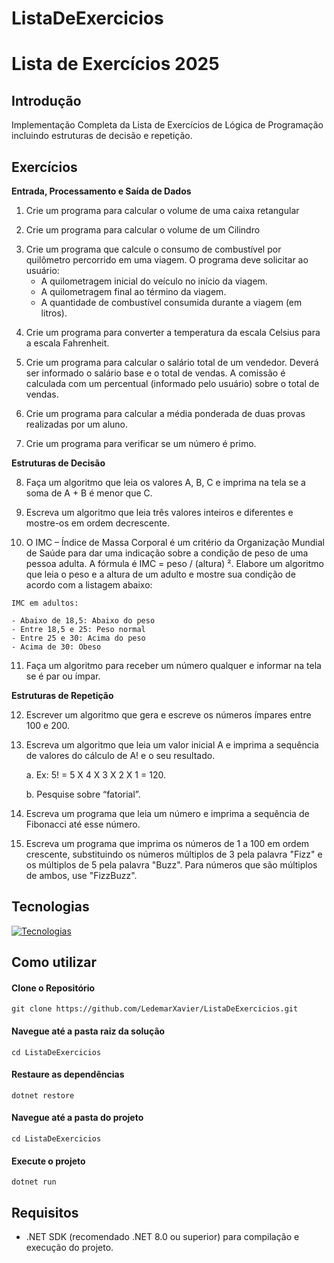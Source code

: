 # ListaDeExercicios
 # Lista de Exercícios 2025
 
 ## Introdução
 
 Implementação Completa da Lista de Exercícios de Lógica de Programação incluindo estruturas de decisão e repetição.
 
 ## Exercícios
 
 **Entrada, Processamento e Saída de Dados**
 
 1. Crie um programa para calcular o volume de uma caixa retangular <p>
 2. Crie um programa para calcular o volume de um Cilindro <p>
 3. Crie um programa que calcule o consumo de combustível por quilômetro percorrido em uma viagem. O
 programa deve solicitar ao usuário:
 	- A quilometragem inicial do veículo no início da viagem.
 	- A quilometragem final ao término da viagem.
 	- A quantidade de combustível consumida durante a viagem (em litros).<p>
 4. Crie um programa para converter a temperatura da escala Celsius para a escala Fahrenheit.<p>
 5. Crie um programa para calcular o salário total de um vendedor. Deverá ser informado o salário base e o total de
 vendas. A comissão é calculada com um percentual (informado pelo usuário) sobre o total de vendas.<p>
 6. Crie um programa para calcular a média ponderada de duas provas realizadas por um aluno.<p>
 7. Crie um programa para verificar se um número é primo.<p>

 **Estruturas de Decisão**
 
 8. Faça um algoritmo que leia os valores A, B, C e imprima na tela se a soma de A + B é menor que C.<p>
 9. Escreva um algoritmo que leia três valores inteiros e diferentes e mostre-os em ordem decrescente.<p>
 10. O IMC – Índice de Massa Corporal é um critério da Organização Mundial de Saúde para dar uma indicação sobre
 a condição de peso de uma pessoa adulta. A fórmula é IMC = peso / (altura) ². Elabore um algoritmo que leia o
 peso e a altura de um adulto e mostre sua condição de acordo com a listagem abaixo:
 
 	IMC em adultos:
 
 	- Abaixo de 18,5: Abaixo do peso
 	- Entre 18,5 e 25: Peso normal
 	- Entre 25 e 30: Acima do peso
 	- Acima de 30: Obeso
 
 11. Faça um algoritmo para receber um número qualquer e informar na tela se é par ou ímpar.<p>
 
 **Estruturas de Repetição**
 
 12. Escrever um algoritmo que gera e escreve os números ímpares entre 100 e 200.<p>
 13. Escreva um algoritmo que leia um valor inicial A e imprima a sequência de valores do cálculo de A! e o seu
resultado.<p>
a. Ex: 5! = 5 X 4 X 3 X 2 X 1 = 120.<p>
b. Pesquise sobre “fatorial”.<p>
 14. Escreva um programa que leia um número e imprima a sequência de Fibonacci até esse número.<p>
 15. Escreva um programa que imprima os números de 1 a 100 em ordem crescente, substituindo os números
 múltiplos de 3 pela palavra &quot;Fizz&quot; e os múltiplos de 5 pela palavra &quot;Buzz&quot;. Para números que são múltiplos de
 ambos, use &quot;FizzBuzz&quot;.<p>
 
 ## Tecnologias
 
 [![Tecnologias](https://skillicons.dev/icons?i=git,github,cs,dotnet,visualstudio)](https://skillicons.dev)
 
 ## Como utilizar
 
 #### Clone o Repositório
 ```
 git clone https://github.com/LedemarXavier/ListaDeExercicios.git
 ```
 
 #### Navegue até a pasta raiz da solução
 ```
 cd ListaDeExercicios
 ```
 
 #### Restaure as dependências
 ```
 dotnet restore
 ```
 
 #### Navegue até a pasta do projeto
 ```
 cd ListaDeExercicios
 ```
 
 #### Execute o projeto
 ```
 dotnet run
 ```
 
 ## Requisitos
 
 - .NET SDK (recomendado .NET 8.0 ou superior) para compilação e execução do projeto.
